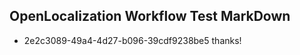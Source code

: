 ## OpenLocalization Workflow Test MarkDown
* 2e2c3089-49a4-4d27-b096-39cdf9238be5 thanks!

<!--HONumber=Aug16_HO3-->


